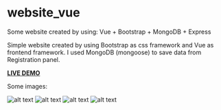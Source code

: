 # website_vue
Some website created by using: Vue + Bootstrap + MongoDB + Express

Simple website created by using Bootstrap as css framework and Vue as frontend framework.
I used MongoDB (mongoose) to save data from Registration panel.

**[LIVE DEMO](https://vue-login-panel-webpage.herokuapp.com/#/)**

Some images:

![alt text](https://i.imgur.com/7LE23n1.png)
![alt text](https://i.imgur.com/w6BzTDM.png)
![alt text](https://i.imgur.com/qxvH0e3.png)
![alt text](https://i.imgur.com/4m35zOG.png)
